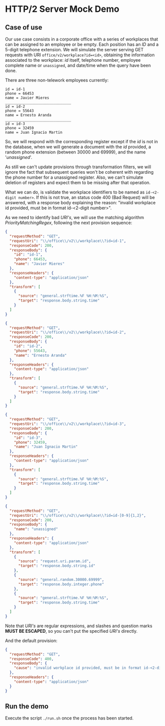# HTTP/2 Server Mock Demo

## Case of use

Our use case consists in a corporate office with a series of workplaces that can be assigned to an employee or be empty. Each position has an *ID* and a 5-digit telephone extension.
We will simulate the server serving GET requests with URI `office/v2/workplace?id=<id>`, obtaining the information associated to the workplace: *id* itself, telephone number, employee complete name or `unassigned`, and date/time when the query have been done.

There are three non-telework employees currently:

```{
id = id-1
phone = 66453
name = Javier Mieres
______________________________
id = id-2
phone = 55643
name = Ernesto Aranda
______________________________
id = id-3
phone = 32459
name = Juan Ignacio Martin
```

So, we will respond with the corresponding register except if the *id* is not in the database, when we will generate a document with the *id* provided, a random phone extension (between 30000 and 69999), and the name '*unassigned*'.

As still we can't update provisions through transformation filters, we will ignore the fact that subsequent queries won't be coherent with regarding the phone number for a unassigned register. Also, we can't simulate deletion of registers and expect them to be missing after that operation.

What we can do, is validate the workplace identifiers to be named as `id-<2-digit number>`. If this is not true, an status code 400 (Bad Request) will be answered, with a response body explaining the reason: "invalid workplace id provided, must be in format id-<2-digit number>".

As we need to identify bad *URI's*, we will use the matching algorithm *PriorityMatchingRegex*, following the next provision sequence:

```json
{
  "requestMethod": "GET",
  "requestUri": "\\/office\\/v2\\/workplace\\?id=id-1",
  "responseCode": 200,
  "responseBody": {
    "id": "id-1",
    "phone": 66453,
    "name": "Javier Mieres"
  },
  "responseHeaders": {
    "content-type": "application/json"
  },
  "transform": [
    {
      "source": "general.strftime.%F %H:%M:%S",
      "target": "response.body.string.time"
    }
  ]
}
```

```json
{
  "requestMethod": "GET",
  "requestUri": "\\/office\\/v2\\/workplace\\?id=id-2",
  "responseCode": 200,
  "responseBody": {
    "id": "id-2",
    "phone": 55643,
    "name": "Ernesto Aranda"
  },
  "responseHeaders": {
    "content-type": "application/json"
  },
  "transform": [
    {
      "source": "general.strftime.%F %H:%M:%S",
      "target": "response.body.string.time"
    }
  ]
}
```

```json
{
  "requestMethod": "GET",
  "requestUri": "\\/office\\/v2\\/workplace\\?id=id-3",
  "responseCode": 200,
  "responseBody": {
    "id": "id-3",
    "phone": 32459,
    "name": "Juan Ignacio Martin"
  },
  "responseHeaders": {
    "content-type": "application/json"
  },
  "transform": [
    {
      "source": "general.strftime.%F %H:%M:%S",
      "target": "response.body.string.time"
    }
  ]
}
```

```json
{
  "requestMethod": "GET",
  "requestUri": "\\/office\\/v2\\/workplace\\?id=id-[0-9]{1,2}",
  "responseCode": 200,
  "responseBody": {
    "name": "unassigned"
  },
  "responseHeaders": {
    "content-type": "application/json"
  },
  "transform": [
    {
      "source": "request.uri.param.id",
      "target": "response.body.string.id"
    },
    {
      "source": "general.random.30000.69999",
      "target": "response.body.integer.phone"
    },
    {
      "source": "general.strftime.%F %H:%M:%S",
      "target": "response.body.string.time"
    }
  ]
}
```

Note that *URI's* are regular expressions, and slashes and question marks **MUST BE ESCAPED**, so you can't put the specified *URI's* directly.

And the default provision:

```json
{
  "requestMethod": "GET",
  "responseCode": 400,
  "responseBody": {
    "cause": "invalid workplace id provided, must be in format id-<2-digit number>"
  },
  "responseHeaders": {
    "content-type": "application/json"
  }
}
```

## Run the demo

Execute the script `./run.sh` once the process has been started.
